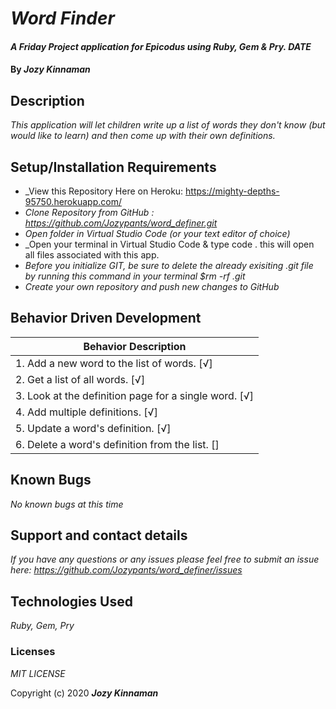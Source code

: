 # _Word Finder_

#### _A Friday Project application for Epicodus using Ruby, Gem & Pry. DATE_

#### By _**Jozy Kinnaman**_

## Description

_This application will let children  write up a list of words they don't know (but would like to learn) and then come up with their own definitions._ 

## Setup/Installation Requirements

* _View this Repository Here on Heroku: https://mighty-depths-95750.herokuapp.com/
* _Clone Repository from GitHub :  https://github.com/Jozypants/word_definer.git_
* _Open folder in Virtual Studio Code (or your text editor of choice)_
* _Open your terminal in Virtual Studio Code & type code . this will open all files associated with this app. 
* _Before you initialize GIT, be sure to delete the already exisiting .git file by running this command in your terminal $rm -rf .git_
* _Create your own repository and push new changes to GitHub_

## Behavior Driven Development 


|   Behavior Description        |
|-------------------------------|
| 1. Add a new word to the list of words. [√]|
| 2. Get a list of all words. [√]|
| 3. Look at the definition page for a single word. [√]|
| 4. Add multiple definitions. [√]|
| 5. Update a word's definition. [√]|
| 6. Delete a word's definition from the list.  []|



## Known Bugs

_No known bugs at this time_

## Support and contact details

_If you have any questions or any issues please feel free to submit an issue here: https://github.com/Jozypants/word_definer/issues_

## Technologies Used

_Ruby, Gem, Pry_ 


### Licenses
*MIT LICENSE*

Copyright (c) 2020 **_Jozy Kinnaman_**